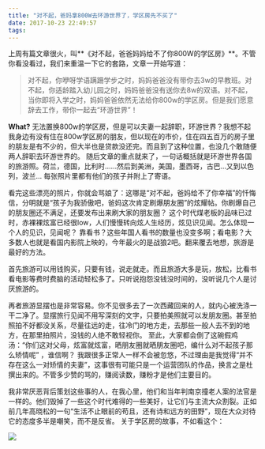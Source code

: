 ```yaml
---
title: "对不起，爸妈拿800W去环游世界了，学区房先不买了"
date: 2017-10-23 22:49:57
tags:
---
```


上周有篇文章很火，叫**《对不起，爸爸妈妈给不了你800W的学区房》**。不管你看没看过，我们来重温一下它的套路，文章一开始写道：

> 对不起，你咿呀学语蹒跚学步之时，妈妈爸爸没有带你去3w的早教班。对不起，你适龄踏入幼儿园之时，妈妈爸爸没有送你去8w的双语。对不起，当你即将入学之时，妈妈爸爸依然无法给你800w的学区房。但是我们愿意辞去工作，带你一起去“环游世界”！

**What?** 无法置换800w的学区房，但是可以夫妻一起辞职，环游世界？我想不起我身边有没有住在800w学区房的朋友，但以现在的市价，住在四五百万的房子里的朋友是有不少的，但大半也是贷款没还完。而且到了这种位置，也没几个敢随便两人辞职去环游世界的。 随后文章的重点就来了，一句话概括就是环游世界各国的旅游照。荷兰，德国，比利时……然后到美洲，美国，墨西哥，古巴…又到以色列，波兰… 每张照片里都有他们的孩子并附上了寄语。 

看完这些漂亮的照片，你就会骂娘了：这哪是“对不起，爸妈给不了你幸福”的忏悔信，分明就是“孩子为我骄傲吧，爸妈这次肯定刷爆朋友圈”的炫耀帖。你刷爆自己的朋友圈还不满足，还要发布出来刷大家的朋友圈？ 这个时代煤老板的品味已过时，赤裸裸炫富已经很low，人们慢慢转向炫人生经历，炫见识见闻。怎么体现一个人的见识，见闻呢？ 靠看书？这些年国人看书的数量也没变多啊；看电影？大多数人也就是看国内影院上映的，今年最火的是战狼2吧。翻来覆去地想，旅游是最好的方法。 

首先旅游可以用钱购买，只要有钱，说走就走。而且旅游大多是玩，放松，比看书看电影等费时费脑的活动轻松多了。只听说抱怨没钱没时间的，没听说几个人是讨厌旅游的。 

再者旅游显摆也是非常容易。你不见很多去了一次西藏回来的人，就内心被洗涤一干二净了。显摆旅行见闻不用写深刻的文字，只要拍美照就可以发朋友圈。甚至拍照拍不好都没关系，尽量往远的走，往冷门的地方走，去那些一般人去不到的地方，在那里拍照片，没钱的人绝不敢轻视你。 至此，大家都会倒了这碗假鸡汤：“你们这对父母，炫富就炫富，晒朋友圈就晒朋友圈吧，编什么对不起孩子那么矫情呢” ，谁信啊？ 我跟很多正常人一样不会被忽悠，不过理由是我觉得“并不存在这么一对矫情的夫妻”，这事很有可能只是一个运营团队的作品，换言之是杜撰出来的。不管多少赞的骂的，赚阅读数，赚粉才是他们主要目的。 

我非常厌恶背后策划这些事的人，在我心里，他们和当年判南京撞老人案的法官是一样的。他们毁掉了一些这个时代难得的一些美好，让它们与主流大众割裂。正如前几年高晓松的一句“生活不止眼前的苟且，还有诗和远方的田野”，现在大众对待它的态度多半是嘲笑，而不是反省。 关于学区房的故事，不如看这个： 

![](../../../images/2017/WechatIMG6671.jpeg)